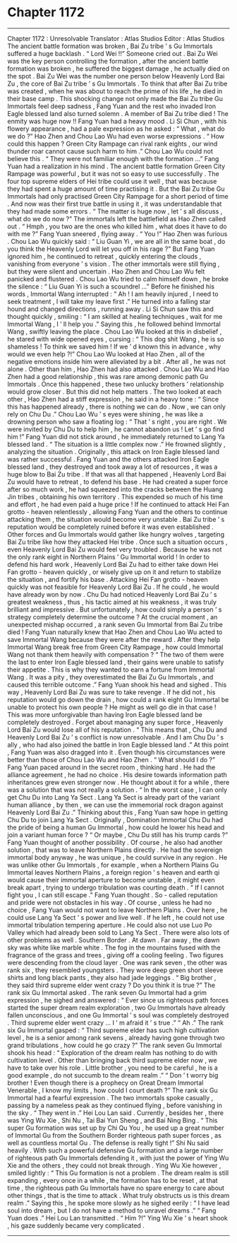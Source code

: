 
# Chapter 1172


---

Chapter 1172 : Unresolvable
Translator :
Atlas Studios
Editor :
Atlas Studios
The ancient battle formation was broken , Bai Zu tribe ’ s Gu Immortals suffered a huge backlash .
“ Lord Wei !!” Someone cried out .
Bai Zu Wei was the key person controlling the formation , after the ancient battle formation was broken , he suffered the biggest damage , he actually died on the spot .
Bai Zu Wei was the number one person below Heavenly Lord Bai Zu , the core of Bai Zu tribe ’ s Gu Immortals .
To think that after Bai Zu tribe was created , when he was about to reach the prime of his life , he died in their base camp .
This shocking change not only made the Bai Zu tribe Gu Immortals feel deep sadness , Fang Yuan and the rest who invaded Iron Eagle blessed land also turned solemn .
A member of Bai Zu tribe died !
The enmity was huge now !!
Fang Yuan had a heavy mood .
Li Si Chun , with his flowery appearance , had a pale expression as he asked : “ What , what do we do ?”
Hao Zhen and Chou Lao Wu had even worse expressions .
“ How could this happen ? Green City Rampage can rival rank eights , our wind thunder roar cannot cause such harm to him .” Chou Lao Wu could not believe this .
“ They were not familiar enough with the formation …” Fang Yuan had a realization in his mind .
The ancient battle formation Green City Rampage was powerful , but it was not so easy to use successfully .
The four top supreme elders of Hei tribe could use it well , that was because they had spent a huge amount of time practising it .
But the Bai Zu tribe Gu Immortals had only practised Green City Rampage for a short period of time .
And now was their first true battle in using it , it was understandable that they had made some errors .
“ The matter is huge now , let ’ s all discuss , what do we do now ?” The immortals left the battlefield as Hao Zhen called out .
“ Hmph , you two are the ones who killed him , what does it have to do with me ?” Fang Yuan sneered , flying away .
“ You !” Hao Zhen was furious .
Chou Lao Wu quickly said : “ Liu Guan Yi , we are all in the same boat , do you think the Heavenly Lord will let you off in his rage ?”
But Fang Yuan ignored him , he continued to retreat , quickly entering the clouds , vanishing from everyone ’ s vision .
The other immortals were still flying , but they were silent and uncertain .
Hao Zhen and Chou Lao Wu felt panicked and flustered .
Chou Lao Wu tried to calm himself down , he broke the silence : “ Liu Guan Yi is such a scoundrel …”
Before he finished his words , Immortal Wang interrupted : “ Ah ! I am heavily injured , I need to seek treatment , I will take my leave first .”
He turned into a falling star hound and changed directions , running away .
Li Si Chun saw this and thought quickly , smiling : “ I am skilled at healing techniques , wait for me Immortal Wang , I ’ ll help you .”
Saying this , he followed behind Immortal Wang , swiftly leaving the place .
Chou Lao Wu looked at this in disbelief , he stared with wide opened eyes , cursing : “ This dog shit Wang , he is so shameless ! To think we saved him ! If we ’ d known this in advance , why would we even help ?!”
Chou Lao Wu looked at Hao Zhen , all of the negative emotions inside him were alleviated by a bit .
After all , he was not alone .
Other than him , Hao Zhen had also attacked .
Chou Lao Wu and Hao Zhen had a good relationship , this was rare among demonic path Gu Immortals . Once this happened , these two unlucky brothers ’ relationship would grow closer .
But this did not help matters .
The two looked at each other , Hao Zhen had a stiff expression , he said in a heavy tone : “ Since this has happened already , there is nothing we can do . Now , we can only rely on Chu Du .”
Chou Lao Wu ’ s eyes were shining , he was like a drowning person who saw a floating log : “ That ’ s right , you are right . We were invited by Chu Du to help him , he cannot abandon us ! Let ’ s go find him !”
Fang Yuan did not stick around , he immediately returned to Lang Ya blessed land .
“ The situation is a little complex now .” He frowned slightly , analyzing the situation .
Originally , this attack on Iron Eagle blessed land was rather successful .
Fang Yuan and the others attacked Iron Eagle blessed land , they destroyed and took away a lot of resources , it was a huge blow to Bai Zu tribe .
If that was all that happened , Heavenly Lord Bai Zu would have to retreat , to defend his base .
He had created a super force after so much work , he had squeezed into the cracks between the Huang Jin tribes , obtaining his own territory . This expended so much of his time and effort , he had even paid a huge price !
If he continued to attack Hei Fan grotto - heaven relentlessly , allowing Fang Yuan and the others to continue attacking them , the situation would become very unstable .
Bai Zu tribe ’ s reputation would be completely ruined before it was even established . Other forces and Gu Immortals would gather like hungry wolves , targeting Bai Zu tribe like how they attacked Hei tribe .
Once such a situation occurs , even Heavenly Lord Bai Zu would feel very troubled .
Because he was not the only rank eight in Northern Plains ’ Gu Immortal world !
In order to defend his hard work , Heavenly Lord Bai Zu had to either take down Hei Fan grotto - heaven quickly , or wisely give up on it and return to stabilize the situation , and fortify his base .
Attacking Hei Fan grotto - heaven quickly was not feasible for Heavenly Lord Bai Zu . If he could , he would have already won by now .
Chu Du had noticed Heavenly Lord Bai Zu ’ s greatest weakness , thus , his tactic aimed at his weakness , it was truly brilliant and impressive .
But unfortunately , how could simply a person ’ s strategy completely determine the outcome ?
At the crucial moment , an unexpected mishap occurred , a rank seven Gu Immortal from Bai Zu tribe died !
Fang Yuan naturally knew that Hao Zhen and Chou Lao Wu acted to save Immortal Wang because they were after the reward . After they help Immortal Wang break free from Green City Rampage , how could Immortal Wang not thank them heavily with compensation ?
“ The two of them were the last to enter Iron Eagle blessed land , their gains were unable to satisfy their appetite . This is why they wanted to earn a fortune from Immortal Wang . It was a pity , they overestimated the Bai Zu Gu Immortals , and caused this terrible outcome .” Fang Yuan shook his head and sighed .
This way , Heavenly Lord Bai Zu was sure to take revenge .
If he did not , his reputation would go down the drain , how could a rank eight Gu Immortal be unable to protect his own people ? He might as well go die in that case !
This was more unforgivable than having Iron Eagle blessed land be completely destroyed .
Forget about managing any super force , Heavenly Lord Bai Zu would lose all of his reputation .
“ This means that , Chu Du and Heavenly Lord Bai Zu ’ s conflict is now unresolvable . And I am Chu Du ’ s ally , who had also joined the battle in Iron Eagle blessed land .”
At this point , Fang Yuan was also dragged into it .
Even though his circumstances were better than those of Chou Lao Wu and Hao Zhen .
“ What should I do ?” Fang Yuan paced around in the secret room , thinking hard .
He had the alliance agreement , he had no choice . His desire towards information path inheritances grew even stronger now .
He thought about it for a while , there was a solution that was not really a solution .
“ In the worst case , I can only get Chu Du into Lang Ya Sect . Lang Ya Sect is already part of the variant human alliance , by then , we can use the immemorial rock dragon against Heavenly Lord Bai Zu .”
Thinking about this , Fang Yuan saw hope in getting Chu Du to join Lang Ya Sect .
Originally , Domination Immortal Chu Du had the pride of being a human Gu Immortal , how could he lower his head and join a variant human force ?
“ Or maybe , Chu Du still has his trump cards ?” Fang Yuan thought of another possibility .
Of course , he also had another solution , that was to leave Northern Plains directly .
He had the sovereign immortal body anyway , he was unique , he could survive in any region . He was unlike other Gu Immortals , for example , when a Northern Plains Gu Immortal leaves Northern Plains , a foreign region ’ s heaven and earth qi would cause their immortal aperture to become unstable , it might even break apart , trying to undergo tribulation was courting death .
“ If I cannot fight you , I can still escape .” Fang Yuan thought . So - called reputation and pride were not obstacles in his way .
Of course , unless he had no choice , Fang Yuan would not want to leave Northern Plains .
Over here , he could use Lang Ya Sect ’ s power and live well . If he left , he could not use immortal tribulation tempering aperture . He could also not use Luo Po Valley which had already been sold to Lang Ya Sect . There were also lots of other problems as well .
Southern Border .
At dawn .
Far away , the dawn sky was white like marble white .
The fog in the mountains fused with the fragrance of the grass and trees , giving off a cooling feeling .
Two figures were descending from the cloud layer .
One was rank seven , the other was rank six , they resembled youngsters . They wore deep green short sleeve shirts and long black pants , they also had jade leggings .
“ Big brother , they said third supreme elder went crazy ? Do you think it is true ?” The rank six Gu Immortal asked .
The rank seven Gu Immortal had a grim expression , he sighed and answered : “ Ever since us righteous path forces started the super dream realm exploration , two Gu Immortals have already fallen unconscious , and one Gu Immortal ’ s soul was completely destroyed . Third supreme elder went crazy … I ’ m afraid it ’ s true .”
“ Ah .” The rank six Gu Immortal gasped : “ Third supreme elder has such high cultivation level , he is a senior among rank sevens , already having gone through two grand tribulations , how could he go crazy ?”
The rank seven Gu Immortal shook his head : “ Exploration of the dream realm has nothing to do with cultivation level . Other than bringing back third supreme elder now , we have to take over his role . Little brother , you need to be careful , he is a good example , do not succumb to the dream realm .”
“ Don ’ t worry big brother ! Even though there is a prophecy on Great Dream Immortal Venerable , I know my limits , how could I court death ?” The rank six Gu Immortal had a fearful expression .
The two immortals spoke casually , passing by a nameless peak as they continued flying , before vanishing in the sky .
“ They went in .” Hei Lou Lan said .
Currently , besides her , there was Ying Wu Xie , Shi Nu , Tai Bai Yun Sheng , and Bai Ning Bing .
“ This super Gu formation was set up by Chi Qu You , he used up a great number of Immortal Gu from the Southern Border righteous path super forces , as well as countless mortal Gu . The defense is really tight !” Shi Nu said heavily .
With such a powerful defensive Gu formation and a large number of righteous path Gu Immortals defending it , with just the power of Ying Wu Xie and the others , they could not break through .
Ying Wu Xie however , smiled lightly : “ This Gu formation is not a problem . The dream realm is still expanding , every once in a while , the formation has to be reset , at that time , the righteous path Gu Immortals have no spare energy to care about other things , that is the time to attack . What truly obstructs us is this dream realm .”
Saying this , he spoke more slowly as he sighed eerily : “ I have lead soul into dream , but I do not have a method to unravel dreams .”
“ Fang Yuan does .” Hei Lou Lan transmitted .
“ Him ?!” Ying Wu Xie ’ s heart shook , his gaze suddenly became very complicated .

---

